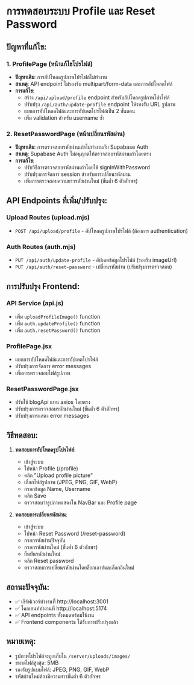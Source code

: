 # การทดสอบระบบ Profile และ Reset Password

## ปัญหาที่แก้ไข:

### 1. ProfilePage (หน้าแก้ไขโปรไฟล์)
- **ปัญหาเดิม**: การอัปโหลดรูปภาพโปรไฟล์ไม่ทำงาน
- **สาเหตุ**: API endpoint ไม่รองรับ multipart/form-data และการอัปโหลดไฟล์
- **การแก้ไข**:
  - สร้าง `/api/upload/profile` endpoint สำหรับอัปโหลดรูปภาพโปรไฟล์
  - ปรับปรุง `/api/auth/update-profile` endpoint ให้รองรับ URL รูปภาพ
  - แยกการอัปโหลดไฟล์และการอัปเดตโปรไฟล์เป็น 2 ขั้นตอน
  - เพิ่ม validation สำหรับ username ซ้ำ

### 2. ResetPasswordPage (หน้าเปลี่ยนรหัสผ่าน)
- **ปัญหาเดิม**: การตรวจสอบรหัสผ่านเก่าไม่ทำงานกับ Supabase Auth
- **สาเหตุ**: Supabase Auth ไม่อนุญาตให้ตรวจสอบรหัสผ่านเก่าโดยตรง
- **การแก้ไข**:
  - ปรับวิธีการตรวจสอบรหัสผ่านเก่าโดยใช้ signInWithPassword
  - ปรับปรุงการจัดการ session สำหรับการเปลี่ยนรหัสผ่าน
  - เพิ่มการตรวจสอบความยาวรหัสผ่านใหม่ (ขั้นต่ำ 6 ตัวอักษร)

## API Endpoints ที่เพิ่ม/ปรับปรุง:

### Upload Routes (upload.mjs)
- `POST /api/upload/profile` - อัปโหลดรูปภาพโปรไฟล์ (ต้องการ authentication)

### Auth Routes (auth.mjs)
- `PUT /api/auth/update-profile` - อัปเดตข้อมูลโปรไฟล์ (รองรับ imageUrl)
- `PUT /api/auth/reset-password` - เปลี่ยนรหัสผ่าน (ปรับปรุงการตรวจสอบ)

## การปรับปรุง Frontend:

### API Service (api.js)
- เพิ่ม `uploadProfileImage()` function
- เพิ่ม `auth.updateProfile()` function
- เพิ่ม `auth.resetPassword()` function

### ProfilePage.jsx
- แยกการอัปโหลดไฟล์และการอัปเดตโปรไฟล์
- ปรับปรุงการจัดการ error messages
- เพิ่มการตรวจสอบไฟล์รูปภาพ

### ResetPasswordPage.jsx
- ปรับใช้ blogApi แทน axios โดยตรง
- ปรับปรุงการตรวจสอบรหัสผ่านใหม่ (ขั้นต่ำ 6 ตัวอักษร)
- ปรับปรุงการแสดง error messages

## วิธีทดสอบ:

1. **ทดสอบการอัปโหลดรูปโปรไฟล์**:
   - เข้าสู่ระบบ
   - ไปหน้า Profile (/profile)
   - คลิก "Upload profile picture"
   - เลือกไฟล์รูปภาพ (JPEG, PNG, GIF, WebP)
   - กรอกข้อมูล Name, Username
   - คลิก Save
   - ตรวจสอบว่ารูปภาพแสดงใน NavBar และ Profile page

2. **ทดสอบการเปลี่ยนรหัสผ่าน**:
   - เข้าสู่ระบบ
   - ไปหน้า Reset Password (/reset-password)
   - กรอกรหัสผ่านปัจจุบัน
   - กรอกรหัสผ่านใหม่ (ขั้นต่ำ 6 ตัวอักษร)
   - ยืนยันรหัสผ่านใหม่
   - คลิก Reset password
   - ตรวจสอบการเปลี่ยนรหัสผ่านโดยล็อกเอาท์และล็อกอินใหม่

## สถานะปัจจุบัน:
- ✅ เซิร์ฟเวอร์ทำงานที่ http://localhost:3001
- ✅ ไคลเอนท์ทำงานที่ http://localhost:5174
- ✅ API endpoints ทั้งหมดพร้อมใช้งาน
- ✅ Frontend components ได้รับการปรับปรุงแล้ว

## หมายเหตุ:
- รูปภาพโปรไฟล์จะถูกเก็บใน `/server/uploads/images/`
- ขนาดไฟล์สูงสุด: 5MB
- รองรับรูปแบบไฟล์: JPEG, PNG, GIF, WebP
- รหัสผ่านใหม่ต้องมีความยาวขั้นต่ำ 6 ตัวอักษร
